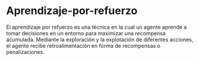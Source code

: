 # Aprendizaje-por-refuerzo
El aprendizaje por refuerzo es una técnica en la cual un agente aprende a tomar decisiones en un entorno para maximizar una recompensa acumulada. Mediante la exploración y la explotación de diferentes acciones, el agente recibe retroalimentación en forma de recompensas o penalizaciones. 
